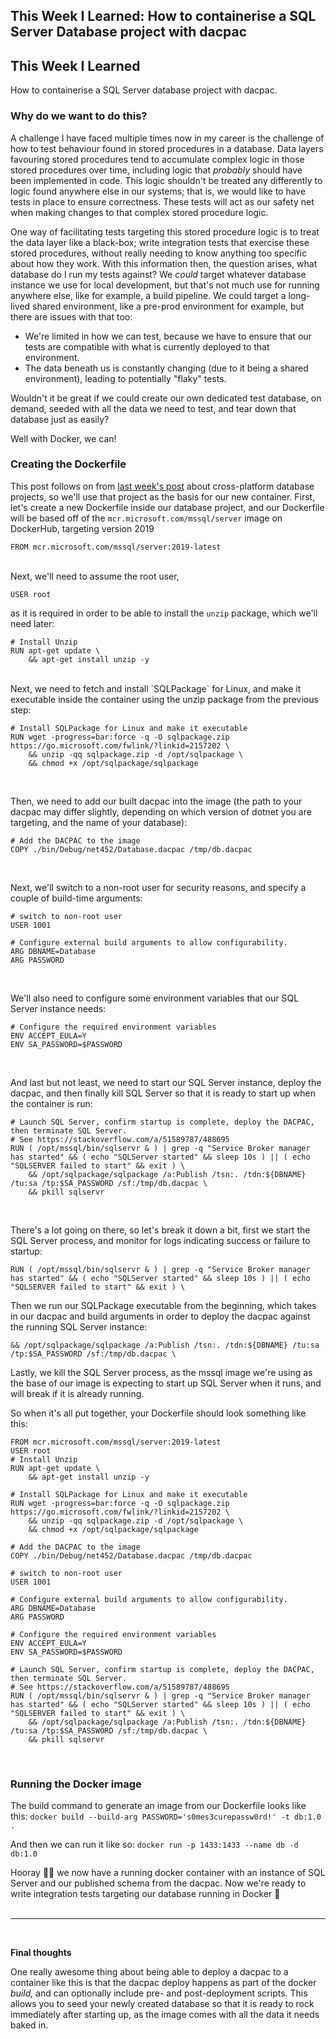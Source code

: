 ## This Week I Learned: How to containerise a SQL Server Database project with dacpac

## This Week I Learned

How to containerise a SQL Server database project with dacpac.

### Why do we want to do this?

A challenge I have faced multiple times now in my career is the challenge of how to test behaviour found in stored procedures in a database. Data layers favouring stored procedures tend to accumulate complex logic in those stored procedures over time, including logic that _probably_ should have been implemented in code. This logic shouldn't be treated any differently to logic found anywhere else in our systems; that is, we would like to have tests in place to ensure correctness. These tests will act as our safety net when making changes to that complex stored procedure logic.

One way of facilitating tests targeting this stored procedure logic is to treat the data layer like a black-box; write integration tests that exercise these stored procedures, without really needing to know anything too specific about how they work. With this information then, the question arises, what database do I run my tests against? We _could_ target whatever database instance we use for local development, but that's not much use for running anywhere else, like for example, a build pipeline. We could target a long-lived shared environment, like a pre-prod environment for example, but there are issues with that too:

-   We're limited in how we can test, because we have to ensure that our tests are compatible with what is currently deployed to that environment.
-   The data beneath us is constantly changing (due to it being a shared environment), leading to potentially "flaky" tests.

Wouldn't it be great if we could create our own dedicated test database, on demand, seeded with all the data we need to test, and tear down that database just as easily?

Well with Docker, we can!

### Creating the Dockerfile

This post follows on from [last week's post](https://blog.jessebellingham.com/twil-cross-platform-sql-server-database-project) about cross-platform database projects, so we'll use that project as the basis for our new container. First, let's create a new Dockerfile inside our database project, and our Dockerfile will be based off of the `mcr.microsoft.com/mssql/server` image on DockerHub, targeting version 2019

```docker
FROM mcr.microsoft.com/mssql/server:2019-latest
```

<br />
Next, we'll need to assume the root user,

```docker
USER root
```

as it is required in order to be able to install the `unzip` package, which we'll need later:

```docker
# Install Unzip
RUN apt-get update \
    && apt-get install unzip -y
```

<br />
Next, we need to fetch and install `SQLPackage` for Linux, and make it executable inside the container using the unzip package from the previous step:

```docker
# Install SQLPackage for Linux and make it executable
RUN wget -progress=bar:force -q -O sqlpackage.zip https://go.microsoft.com/fwlink/?linkid=2157202 \
    && unzip -qq sqlpackage.zip -d /opt/sqlpackage \
    && chmod +x /opt/sqlpackage/sqlpackage
```

<br />

Then, we need to add our built dacpac into the image (the path to your dacpac may differ slightly, depending on which version of dotnet you are targeting, and the name of your database):

```docker
# Add the DACPAC to the image
COPY ./bin/Debug/net452/Database.dacpac /tmp/db.dacpac
```

<br />

Next, we'll switch to a non-root user for security reasons, and specify a couple of build-time arguments:

```docker
# switch to non-root user
USER 1001

# Configure external build arguments to allow configurability.
ARG DBNAME=Database
ARG PASSWORD
```

<br />

We'll also need to configure some environment variables that our SQL Server instance needs:

```docker
# Configure the required environment variables
ENV ACCEPT_EULA=Y
ENV SA_PASSWORD=$PASSWORD
```

<br />

And last but not least, we need to start our SQL Server instance, deploy the dacpac, and then finally kill SQL Server so that it is ready to start up when the container is run:

```docker
# Launch SQL Server, confirm startup is complete, deploy the DACPAC, then terminate SQL Server.
# See https://stackoverflow.com/a/51589787/488695
RUN ( /opt/mssql/bin/sqlservr & ) | grep -q "Service Broker manager has started" && ( echo "SQLServer started" && sleep 10s ) || ( echo "SQLSERVER failed to start" && exit ) \
    && /opt/sqlpackage/sqlpackage /a:Publish /tsn:. /tdn:${DBNAME} /tu:sa /tp:$SA_PASSWORD /sf:/tmp/db.dacpac \
    && pkill sqlservr
```

<br />

There's a lot going on there, so let's break it down a bit, first we start the SQL Server process, and monitor for logs indicating success or failure to startup:

```docker
RUN ( /opt/mssql/bin/sqlservr & ) | grep -q "Service Broker manager has started" && ( echo "SQLServer started" && sleep 10s ) || ( echo "SQLSERVER failed to start" && exit ) \
```

Then we run our SQLPackage executable from the beginning, which takes in our dacpac and build arguments in order to deploy the dacpac against the running SQL Server instance:

```docker
&& /opt/sqlpackage/sqlpackage /a:Publish /tsn:. /tdn:${DBNAME} /tu:sa /tp:$SA_PASSWORD /sf:/tmp/db.dacpac \
```

Lastly, we kill the SQL Server process, as the mssql image we're using as the base of our image is expecting to start up SQL Server when it runs, and will break if it is already running.

So when it's all put together, your Dockerfile should look something like this:

```docker
FROM mcr.microsoft.com/mssql/server:2019-latest
USER root
# Install Unzip
RUN apt-get update \
    && apt-get install unzip -y

# Install SQLPackage for Linux and make it executable
RUN wget -progress=bar:force -q -O sqlpackage.zip https://go.microsoft.com/fwlink/?linkid=2157202 \
    && unzip -qq sqlpackage.zip -d /opt/sqlpackage \
    && chmod +x /opt/sqlpackage/sqlpackage

# Add the DACPAC to the image
COPY ./bin/Debug/net452/Database.dacpac /tmp/db.dacpac

# switch to non-root user
USER 1001

# Configure external build arguments to allow configurability.
ARG DBNAME=Database
ARG PASSWORD

# Configure the required environment variables
ENV ACCEPT_EULA=Y
ENV SA_PASSWORD=$PASSWORD

# Launch SQL Server, confirm startup is complete, deploy the DACPAC, then terminate SQL Server.
# See https://stackoverflow.com/a/51589787/488695
RUN ( /opt/mssql/bin/sqlservr & ) | grep -q "Service Broker manager has started" && ( echo "SQLServer started" && sleep 10s ) || ( echo "SQLSERVER failed to start" && exit ) \
    && /opt/sqlpackage/sqlpackage /a:Publish /tsn:. /tdn:${DBNAME} /tu:sa /tp:$SA_PASSWORD /sf:/tmp/db.dacpac \
    && pkill sqlservr
```

<br />

### Running the Docker image

The build command to generate an image from our Dockerfile looks like this: `docker build --build-arg PASSWORD='s0mes3curepassw0rd!' -t db:1.0 .`

And then we can run it like so: `docker run -p 1433:1433 --name db -d db:1.0`

Hooray 🎉🎉 we now have a running docker container with an instance of SQL Server and our published schema from the dacpac. Now we're ready to write integration tests targeting our database running in Docker 🙌
<br />
<br />

---

<br />

**Final thoughts**

One really awesome thing about being able to deploy a dacpac to a container like this is that the dacpac deploy happens as part of the docker _build,_ and can optionally include pre- and post-deployment scripts. This allows you to seed your newly created database so that it is ready to rock immediately after starting up, as the image comes with all the data it needs baked in.
